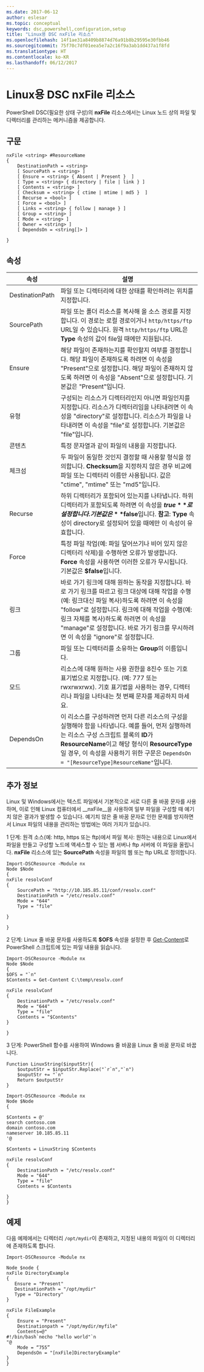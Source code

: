 ```yaml
---
ms.date: 2017-06-12
author: eslesar
ms.topic: conceptual
keywords: dsc,powershell,configuration,setup
title: "Linux용 DSC nxFile 리소스"
ms.openlocfilehash: 14f1ae31a8409b8874d76a91b8b29595e30fbb46
ms.sourcegitcommit: 75f70c7df01eea5e7a2c16f9a3ab1dd437a1f8fd
ms.translationtype: HT
ms.contentlocale: ko-KR
ms.lasthandoff: 06/12/2017
---
```

<a id="dsc-for-linux-nxfile-resource" class="xliff"></a>
# Linux용 DSC nxFile 리소스

PowerShell DSC(필요한 상태 구성)의 **nxFile** 리소스에서는 Linux 노드 상의 파일 및 디렉터리를 관리하는 메커니즘을 제공합니다.

<a id="syntax" class="xliff"></a>
## 구문

```
nxFile <string> #ResourceName
{
    DestinationPath = <string>
    [ SourcePath = <string> ]
    [ Ensure = <string> { Absent | Present }  ]
    [ Type = <string> { directory | file | link } ]
    [ Contents = <string> ]
    [ Checksum = <string> { ctime | mtime | md5 }  ]
    [ Recurse = <bool> ]
    [ Force = <bool> ]
    [ Links = <string> { follow | manage } ]
    [ Group = <string> ]
    [ Mode = <string> ]
    [ Owner = <string> ]
    [ DependsOn = <string[]> ]

}
```

<a id="properties" class="xliff"></a>
## 속성

|  속성 |  설명 | 
|---|---|
| DestinationPath| 파일 또는 디렉터리에 대한 상태를 확인하려는 위치를 지정합니다.| 
| SourcePath| 파일 또는 폴더 리소스를 복사해 올 소스 경로를 지정합니다. 이 경로는 로컬 경로이거나 `http/https/ftp` URL일 수 있습니다. 원격 `http/https/ftp` URL은 **Type** 속성의 값이 file일 때에만 지원됩니다.| 
| Ensure| 해당 파일이 존재하는지를 확인할지 여부를 결정합니다. 해당 파일이 존재하도록 하려면 이 속성을 "Present"으로 설정합니다. 해당 파일이 존재하지 않도록 하려면 이 속성을 "Absent"으로 설정합니다. 기본값은 "Present"입니다.| 
| 유형| 구성되는 리소스가 디렉터리인지 아니면 파일인지를 지정합니다. 리소스가 디렉터리임을 나타내려면 이 속성을 "directory"로 설정합니다. 리소스가 파일을 나타내려면 이 속성을 "file"로 설정합니다. 기본값은 "file"입니다.| 
| 콘텐츠| 특정 문자열과 같이 파일의 내용을 지정합니다.| 
| 체크섬| 두 파일이 동일한 것인지 결정할 때 사용할 형식을 정의합니다. **Checksum**을 지정하지 않은 경우 비교에 파일 또는 디렉터리 이름만 사용됩니다. 값은 "ctime", "mtime" 또는 "md5"입니다.| 
| Recurse| 하위 디렉터리가 포함되어 있는지를 나타냅니다. 하위 디렉터리가 포함되도록 하려면 이 속성을 **$true**로 설정합니다. 기본값은 **$false**입니다. **참고**: **Type** 속성이 directory로 설정되어 있을 때에만 이 속성이 유효합니다.| 
| Force| 특정 파일 작업(예: 파일 덮어쓰기나 비어 있지 않은 디렉터리 삭제)을 수행하면 오류가 발생합니다. **Force** 속성을 사용하면 이러한 오류가 무시됩니다. 기본값은 **$false**입니다.| 
| 링크| 바로 가기 링크에 대해 원하는 동작을 지정합니다. 바로 가기 링크를 따르고 링크 대상에 대해 작업을 수행(예: 링크대신 파일 복사)하도록 하려면 이 속성을 "follow"로 설정합니다. 링크에 대해 작업을 수행(예: 링크 자체를 복사)하도록 하려면 이 속성을 "manage"로 설정합니다. 바로 가기 링크를 무시하려면 이 속성을 "ignore"로 설정합니다.| 
| 그룹| 파일 또는 디렉터리를 소유하는 **Group**의 이름입니다.| 
| 모드| 리소스에 대해 원하는 사용 권한을 8진수 또는 기호 표기법으로 지정합니다. (예: 777 또는 rwxrwxrwx). 기호 표기법을 사용하는 경우, 디렉터리나 파일을 나타내는 첫 번째 문자를 제공하지 마세요.| 
| DependsOn | 이 리소스를 구성하려면 먼저 다른 리소스의 구성을 실행해야 함을 나타냅니다. 예를 들어, 먼저 실행하려는 리소스 구성 스크립트 블록의 **ID**가 **ResourceName**이고 해당 형식이 **ResourceType**일 경우, 이 속성을 사용하기 위한 구문은 `DependsOn = "[ResourceType]ResourceName"`입니다.| 

<a id="additional-information" class="xliff"></a>
## 추가 정보


Linux 및 Windows에서는 텍스트 파일에서 기본적으로 서로 다른 줄 바꿈 문자를 사용하며, 이로 인해 Linux 컴퓨터에서 __nxFile__을 사용하여 일부 파일을 구성할 때 예기치 않은 결과가 발생할 수 있습니다. 예기치 않은 줄 바꿈 문자로 인한 문제를 방지하면서 Linux 파일의 내용을 관리하는 방법에는 여러 가지가 있습니다.

1 단계: 원격 소스(예: http, https 또는 ftp)에서 파일 복사: 원하는 내용으로 Linux에서 파일을 만들고 구성할 노드에 액세스할 수 있는 웹 서버나 ftp 서버에 이 파일을 올립니다. __nxFile__ 리소스에 있는 __SourcePath__ 속성을 파일의 웹 또는 ftp URL로 정의합니다.

```
Import-DSCResource -Module nx
Node $Node
{
nxFile resolvConf
{
    SourcePath = "http://10.185.85.11/conf/resolv.conf"
    DestinationPath = "/etc/resolv.conf"
    Mode = "644"        
    Type = "file"
    
}
        
}
```


2 단계: Linux 줄 바꿈 문자를 사용하도록 __$OFS__ 속성을 설정한 후 [Get-Content](https://technet.microsoft.com/en-us/library/hh849787.aspx)로 PowerShell 스크립트에 있는 파일 내용을 읽습니다.


```
Import-DSCResource -Module nx
Node $Node
{
$OFS = "`n"
$Contents = Get-Content C:\temp\resolv.conf

nxFile resolvConf
{
    DestinationPath = "/etc/resolv.conf"
    Mode = "644"        
    Type = "file"
    Contents = "$Contents"
}

}
```


3 단계: PowerShell 함수를 사용하여 Windows 줄 바꿈을 Linux 줄 바꿈 문자로 바꿉니다.

```
Function LinuxString($inputStr){
    $outputStr = $inputStr.Replace("`r`n","`n")
    $ouputStr += "`n"
    Return $outputStr
}

Import-DSCResource -Module nx
Node $Node
{

$Contents = @'
search contoso.com
domain contoso.com
nameserver 10.185.85.11
'@

$Contents = LinuxString $Contents

nxFile resolvConf
{
    DestinationPath = "/etc/resolv.conf"
    Mode = "644"        
    Type = "file"
    Contents = $Contents
    
}
}
```

<a id="example" class="xliff"></a>
## 예제

다음 예제에서는 디렉터리 `/opt/mydir`이 존재하고, 지정된 내용의 파일이 이 디렉터리에 존재하도록 합니다.

```
Import-DSCResource -Module nx 

Node $node {
nxFile DirectoryExample
{
   Ensure = "Present"
   DestinationPath = "/opt/mydir"
   Type = "Directory"
}

nxFile FileExample
{
    Ensure = "Present"
    Destinationpath = "/opt/mydir/myfile"
    Contents=@"
#!/bin/bash`necho "hello world"`n
"@ 
    Mode = “755”
    DependsOn = "[nxFile]DirectoryExample"
} 
}
```

